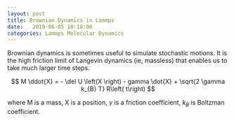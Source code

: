 ```yaml
---
layout: post
title: Brownian Dynamics in Lammps
date:   2019-06-05 10:18:00
categories: Lammps Molecular Dynamics
---
```


Brownian dynamics is sometimes useful to simulate stochastic motions.
It is the high friction limit of Langevin dynamics (ie, massless) that enables us to take much larger time steps.

$$
M \ddot{X} = - \del U \left(X \right) - gamma \dot{X} + \sqrt{2 \gamma k_{B} T} R\left( t\right)
$$

where M is a mass, X is a position, $\gamma$ is a friction coefficient, $k_{B}$ is Boltzman coefficient.